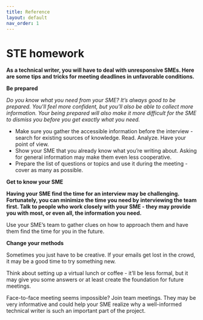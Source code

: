```yaml
---
title: Reference
layout: default
nav_order: 1
---
```


# STE homework

**As a technical writer, you will have to deal with unresponsive SMEs. Here are some tips and tricks for meeting deadlines in unfavorable conditions.**

**Be prepared**

_Do you know what you need from your SME? It’s always good to be prepared. You'll feel more confident, but you’ll also be able to collect more information. Your being prepared will also make it more difficult for the SME to dismiss you before you get exactly what you need._

-   Make sure you gather the accessible information before the interview - search for existing sources of knowledge. Read. Analyze. Have your point of view.
-   Show your SME that you already know what you’re writing about. Asking for general information may make them even less cooperative.
-   Prepare the list of questions or topics and use it during the meeting - cover as many as possible.

**Get to know your SME**

__Having your SME find the time for an interview may be challenging. Fortunately, you can minimize the time you need by interviewing the team first. Talk to people who work closely with your SME - they may provide you with most, or even all, the information you need.__

Use your SME’s team to gather clues on how to approach them and have them find the time for you in the future.


**Change your methods**

Sometimes you just have to be creative. If your emails get lost in the crowd, it may be a good time to try something new.

Think about setting up a virtual lunch or coffee - it’ll be less formal, but it may give you some answers or at least create the foundation for future meetings.

Face-to-face meeting seems impossible? Join team meetings. They may be very informative and could help your SME realize why a well-informed technical writer is such an important part of the project.
